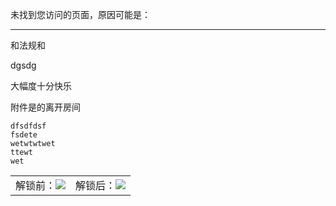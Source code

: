 <p class="text-center">未找到您访问的页面，原因可能是：</p><hr>
<p>和法规和</p>
<p>dgsdg</p>
<p>大幅度十分快乐</p>
<p>附件是的离开房间</p>
<pre><code>dfsdfdsf
fsdete
wetwtwtwet
ttewt
wet
</code></pre>
<table><tr>
<td>解锁前：<img src=https://xkshow.gitee.io/blog/img/logo.png border=0></td>
<td>解锁后：<img src=https://xkshow.gitee.io/blog/img/logo.png border=0></td>
</tr></table>
